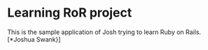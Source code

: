 # Learning RoR project

This is the sample application of Josh trying to learn Ruby on Rails.
[*Joshua Swank}]